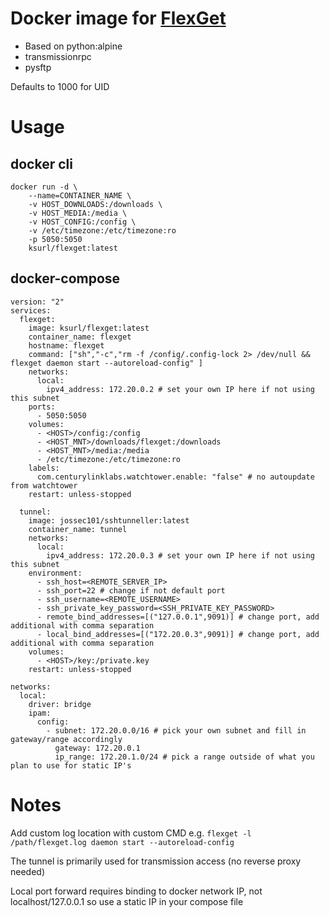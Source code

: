 # Docker image for [FlexGet](https://flexget.com)

* Based on python:alpine
* transmissionrpc
* pysftp

Defaults to 1000 for UID

# Usage

## docker cli

    docker run -d \
        --name=CONTAINER_NAME \
        -v HOST_DOWNLOADS:/downloads \
        -v HOST_MEDIA:/media \
        -v HOST_CONFIG:/config \
        -v /etc/timezone:/etc/timezone:ro
        -p 5050:5050
        ksurl/flexget:latest

## docker-compose 

    version: "2"
    services:
      flexget:
        image: ksurl/flexget:latest
        container_name: flexget
        hostname: flexget
        command: ["sh","-c","rm -f /config/.config-lock 2> /dev/null && flexget daemon start --autoreload-config" ]
        networks:
          local:
            ipv4_address: 172.20.0.2 # set your own IP here if not using this subnet
        ports:
          - 5050:5050
        volumes:
          - <HOST>/config:/config
          - <HOST_MNT>/downloads/flexget:/downloads
          - <HOST_MNT>/media:/media
          - /etc/timezone:/etc/timezone:ro
        labels:
          com.centurylinklabs.watchtower.enable: "false" # no autoupdate from watchtower
        restart: unless-stopped
        
      tunnel:
        image: jossec101/sshtunneller:latest
        container_name: tunnel
        networks:
          local:
            ipv4_address: 172.20.0.3 # set your own IP here if not using this subnet
        environment:
          - ssh_host=<REMOTE_SERVER_IP>
          - ssh_port=22 # change if not default port
          - ssh_username=<REMOTE_USERNAME>
          - ssh_private_key_password=<SSH_PRIVATE_KEY_PASSWORD>
          - remote_bind_addresses=[("127.0.0.1",9091)] # change port, add additional with comma separation
          - local_bind_addresses=[("172.20.0.3",9091)] # change port, add additional with comma separation
        volumes:
          - <HOST>/key:/private.key
        restart: unless-stopped

    networks:
      local:
        driver: bridge
        ipam:
          config:
            - subnet: 172.20.0.0/16 # pick your own subnet and fill in gateway/range accordingly
              gateway: 172.20.0.1
              ip_range: 172.20.1.0/24 # pick a range outside of what you plan to use for static IP's


# Notes

Add custom log location with custom CMD e.g. `flexget -l /path/flexget.log daemon start --autoreload-config`

The tunnel is primarily used for transmission access (no reverse proxy needed)

Local port forward requires binding to docker network IP, not localhost/127.0.0.1 so use a static IP in your compose file
